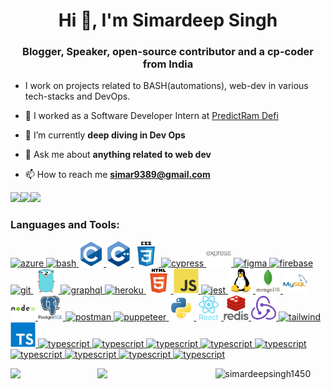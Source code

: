 <!--<img align="center" width="100%" height="200px" src="https://giffiles.alphacoders.com/360/36013.gif"/>-->

<h1 align="center">Hi 👋, I'm Simardeep Singh</h1>
<h3 align="center">Blogger, Speaker, open-source contributor and a cp-coder from India</h3>

- I work on projects related to BASH(automations), web-dev in various tech-stacks and DevOps.

- 🌱 I worked as a Software Developer Intern at [PredictRam Defi](https://predictram.com/)

- 🌱 I’m currently **deep diving in Dev Ops**

- 💬 Ask me about **anything related to web dev**

- 📫 How to reach me **simar9389@gmail.com**

<div style="display:flex">
<a href="https://dev.to/simardeepsingh1450">
<img src="https://res.cloudinary.com/practicaldev/image/fetch/s--rX-dH2o3--/c_limit,f_auto,fl_progressive,q_80,w_180/https://dev-to-uploads.s3.amazonaws.com/uploads/badge/badge_image/206/ht-badge.png" height="100px"/>
  </a>
<a href="https://api.badgr.io/public/assertions/GlqUep_5TXGP6QvDcCUJHA?identity__email=smudhar_be21%40thapar.edu">
<img src="https://user-images.githubusercontent.com/9841162/157907786-9033dc8e-7e26-45a0-a230-532c1547d861.png" height="100px"/>
  </a>
  <a href="https://dev.to/simardeepsingh1450">
<img src="https://d2fltix0v2e0sb.cloudfront.net/dev-black.png" height="95px"/>
  </a>
</div>

<p align="left">
</p>

<h3 align="left">Languages and Tools:</h3>
<p align="left"> <a href="https://azure.microsoft.com/en-in/" target="_blank" rel="noreferrer"> <img src="https://www.vectorlogo.zone/logos/microsoft_azure/microsoft_azure-icon.svg" alt="azure" width="40" height="40"/> </a> <a href="https://www.gnu.org/software/bash/" target="_blank" rel="noreferrer"> <img src="https://www.vectorlogo.zone/logos/gnu_bash/gnu_bash-icon.svg" alt="bash" width="40" height="40"/> </a> <a href="https://www.cprogramming.com/" target="_blank" rel="noreferrer"> <img src="https://raw.githubusercontent.com/devicons/devicon/master/icons/c/c-original.svg" alt="c" width="40" height="40"/> </a> <a href="https://www.w3schools.com/cpp/" target="_blank" rel="noreferrer"> <img src="https://raw.githubusercontent.com/devicons/devicon/master/icons/cplusplus/cplusplus-original.svg" alt="cplusplus" width="40" height="40"/> </a> <a href="https://www.w3schools.com/css/" target="_blank" rel="noreferrer"> <img src="https://raw.githubusercontent.com/devicons/devicon/master/icons/css3/css3-original-wordmark.svg" alt="css3" width="40" height="40"/> </a> <a href="https://www.cypress.io" target="_blank" rel="noreferrer"> <img src="https://raw.githubusercontent.com/simple-icons/simple-icons/6e46ec1fc23b60c8fd0d2f2ff46db82e16dbd75f/icons/cypress.svg" alt="cypress" width="40" height="40"/> </a> <a href="https://expressjs.com" target="_blank" rel="noreferrer"> <img src="https://raw.githubusercontent.com/devicons/devicon/master/icons/express/express-original-wordmark.svg" alt="express" width="40" height="40"/> </a> <a href="https://www.figma.com/" target="_blank" rel="noreferrer"> <img src="https://www.vectorlogo.zone/logos/figma/figma-icon.svg" alt="figma" width="40" height="40"/> </a> <a href="https://firebase.google.com/" target="_blank" rel="noreferrer"> <img src="https://www.vectorlogo.zone/logos/firebase/firebase-icon.svg" alt="firebase" width="40" height="40"/> </a> <a href="https://git-scm.com/" target="_blank" rel="noreferrer"> <img src="https://www.vectorlogo.zone/logos/git-scm/git-scm-icon.svg" alt="git" width="40" height="40"/> </a> <a href="https://golang.org" target="_blank" rel="noreferrer"> <img src="https://raw.githubusercontent.com/devicons/devicon/master/icons/go/go-original.svg" alt="go" width="40" height="40"/> </a> <a href="https://graphql.org" target="_blank" rel="noreferrer"> <img src="https://www.vectorlogo.zone/logos/graphql/graphql-icon.svg" alt="graphql" width="40" height="40"/> </a> <a href="https://heroku.com" target="_blank" rel="noreferrer"> <img src="https://www.vectorlogo.zone/logos/heroku/heroku-icon.svg" alt="heroku" width="40" height="40"/> </a> <a href="https://www.w3.org/html/" target="_blank" rel="noreferrer"> <img src="https://raw.githubusercontent.com/devicons/devicon/master/icons/html5/html5-original-wordmark.svg" alt="html5" width="40" height="40"/> </a> <a href="https://developer.mozilla.org/en-US/docs/Web/JavaScript" target="_blank" rel="noreferrer"> <img src="https://raw.githubusercontent.com/devicons/devicon/master/icons/javascript/javascript-original.svg" alt="javascript" width="40" height="40"/> </a> <a href="https://jestjs.io" target="_blank" rel="noreferrer"> <img src="https://www.vectorlogo.zone/logos/jestjsio/jestjsio-icon.svg" alt="jest" width="40" height="40"/> </a> <a href="https://www.linux.org/" target="_blank" rel="noreferrer"> <img src="https://raw.githubusercontent.com/devicons/devicon/master/icons/linux/linux-original.svg" alt="linux" width="40" height="40"/> </a> <a href="https://www.mongodb.com/" target="_blank" rel="noreferrer"> <img src="https://raw.githubusercontent.com/devicons/devicon/master/icons/mongodb/mongodb-original-wordmark.svg" alt="mongodb" width="40" height="40"/> </a> <a href="https://www.mysql.com/" target="_blank" rel="noreferrer"> <img src="https://raw.githubusercontent.com/devicons/devicon/master/icons/mysql/mysql-original-wordmark.svg" alt="mysql" width="40" height="40"/> </a> <a href="https://nodejs.org" target="_blank" rel="noreferrer"> <img src="https://raw.githubusercontent.com/devicons/devicon/master/icons/nodejs/nodejs-original-wordmark.svg" alt="nodejs" width="40" height="40"/> </a> 
  <a href="https://www.postgresql.org" target="_blank" rel="noreferrer"> <img src="https://raw.githubusercontent.com/devicons/devicon/master/icons/postgresql/postgresql-original-wordmark.svg" alt="postgresql" width="40" height="40"/> </a> 
  <a href="https://postman.com" target="_blank" rel="noreferrer"> <img src="https://www.vectorlogo.zone/logos/getpostman/getpostman-icon.svg" alt="postman" width="40" height="40"/> </a> 
  <a href="https://github.com/puppeteer/puppeteer" target="_blank" rel="noreferrer"> <img src="https://www.vectorlogo.zone/logos/pptrdev/pptrdev-official.svg" alt="puppeteer" width="40" height="40"/> </a> 
  <a href="https://www.python.org" target="_blank" rel="noreferrer"> <img src="https://raw.githubusercontent.com/devicons/devicon/master/icons/python/python-original.svg" alt="python" width="40" height="40"/> </a> 
  <a href="https://reactjs.org/" target="_blank" rel="noreferrer"> <img src="https://raw.githubusercontent.com/devicons/devicon/master/icons/react/react-original-wordmark.svg" alt="react" width="40" height="40"/> </a> 
  <a href="https://redis.io" target="_blank" rel="noreferrer"> <img src="https://raw.githubusercontent.com/devicons/devicon/master/icons/redis/redis-original-wordmark.svg" alt="redis" width="40" height="40"/> </a> 
  <a href="https://redux.js.org" target="_blank" rel="noreferrer"> <img src="https://raw.githubusercontent.com/devicons/devicon/master/icons/redux/redux-original.svg" alt="redux" width="40" height="40"/> </a> 
  <a href="https://tailwindcss.com/" target="_blank" rel="noreferrer"> <img src="https://www.vectorlogo.zone/logos/tailwindcss/tailwindcss-icon.svg" alt="tailwind" width="40" height="40"/> </a>
  <a href="https://www.typescriptlang.org/" target="_blank" rel="noreferrer"> <img src="https://raw.githubusercontent.com/devicons/devicon/master/icons/typescript/typescript-original.svg" alt="typescript" width="40" height="40"/> </a>
<a href="https://hub.docker.com/" target="_blank" rel="noreferrer"> <img src="https://www.docker.com/wp-content/uploads/2022/03/Moby-logo.png" alt="typescript" height="40"/> </a>
<a href="https://kubernetes.io/" target="_blank" rel="noreferrer"> <img src="https://upload.wikimedia.org/wikipedia/commons/thumb/3/39/Kubernetes_logo_without_workmark.svg/2109px-Kubernetes_logo_without_workmark.svg.png" alt="typescript" height="40"/> </a>
  <a href="https://yaml.org/" target="_blank" rel="noreferrer"> <img src="https://static.thenounproject.com/png/2598367-200.png" alt="typescript" height="40"/> </a>
  <a href="https://nextjs.org/" target="_blank" rel="noreferrer"> <img src="https://upload.wikimedia.org/wikipedia/commons/thumb/8/8e/Nextjs-logo.svg/800px-Nextjs-logo.svg.png" alt="typescript" height="30"/> </a>
  <a href="https://www.ruby-lang.org/en/about/logo/" target="_blank" rel="noreferrer"> <img src="https://e7.pngegg.com/pngimages/980/847/png-clipart-ruby-on-rails-logo-programming-language-rubygems-ruby-angle-design-thumbnail.png" alt="typescript" height="30"/> </a>  
    <a href="https://rubyonrails.org/" target="_blank" rel="noreferrer"> <img src="https://upload.wikimedia.org/wikipedia/commons/thumb/6/62/Ruby_On_Rails_Logo.svg/1200px-Ruby_On_Rails_Logo.svg.png" alt="typescript" height="30"/> </a>
<a href="https://sass-lang.com/styleguide/brand" target="_blank" rel="noreferrer"> <img src="https://encrypted-tbn0.gstatic.com/images?q=tbn:ANd9GcSYlegwCjoXJ_CwrP7V9M6jj42heoiv2T0pcRVxsj3r&s" alt="typescript" height="30"/> </a>
  <a href="https://www.djangoproject.com/" target="_blank" rel="noreferrer"> <img src="https://encrypted-tbn0.gstatic.com/images?q=tbn:ANd9GcT5Kpu-9CqrkI9zskwgxcUo2Ba4aEkKyuvJsTzzaRMi&s" alt="typescript" height="30"/> </a>
  <a href="https://www.gitpod.io/" target="_blank" rel="noreferrer"> <img src="https://avatars.githubusercontent.com/u/37021919?s=200&v=4" alt="typescript" height="30"/> </a>
</p>

<div style="display:flex;flex-direction:row;">
<img style="width:220px" align="center" src="https://github-readme-stats.vercel.app/api/top-langs/?username=simardeepsingh1450&theme=vue-dark&show_icons=true&hide_border=true&layout=compact" />
  
<img style="width:300px" align="center" src="https://github-readme-streak-stats.herokuapp.com/?user=simardeepsingh1450&theme=vue-dark&hide_border=true" />

<img style="width:280px" align="center" src="https://github-readme-stats.vercel.app/api?username=simardeepsingh1450&theme=vue-dark&show_icons=true&hide_border=true&count_private=true" alt="simardeepsingh1450" />
</div>
  



